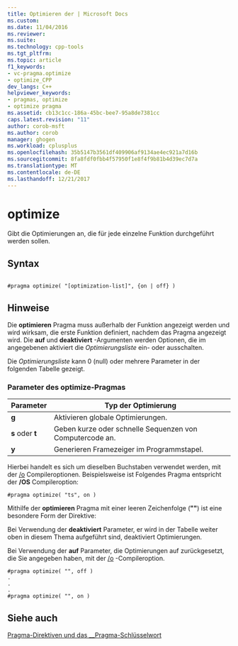 ```yaml
---
title: Optimieren der | Microsoft Docs
ms.custom: 
ms.date: 11/04/2016
ms.reviewer: 
ms.suite: 
ms.technology: cpp-tools
ms.tgt_pltfrm: 
ms.topic: article
f1_keywords:
- vc-pragma.optimize
- optimize_CPP
dev_langs: C++
helpviewer_keywords:
- pragmas, optimize
- optimize pragma
ms.assetid: cb13c1cc-186a-45bc-bee7-95a8de7381cc
caps.latest.revision: "11"
author: corob-msft
ms.author: corob
manager: ghogen
ms.workload: cplusplus
ms.openlocfilehash: 35b5147b3561df409906af9134ae4ec921a7d16b
ms.sourcegitcommit: 8fa8fdf0fbb4f57950f1e8f4f9b81b4d39ec7d7a
ms.translationtype: MT
ms.contentlocale: de-DE
ms.lasthandoff: 12/21/2017
---
```

# <a name="optimize"></a>optimize
Gibt die Optimierungen an, die für jede einzelne Funktion durchgeführt werden sollen.  
  
## <a name="syntax"></a>Syntax  
  
```  
  
#pragma optimize( "[optimization-list]", {on | off} )  
```  
  
## <a name="remarks"></a>Hinweise  
 Die **optimieren** Pragma muss außerhalb der Funktion angezeigt werden und wird wirksam, die erste Funktion definiert, nachdem das Pragma angezeigt wird. Die **auf** und **deaktiviert** -Argumenten werden Optionen, die im angegebenen aktiviert die *Optimierungsliste* ein- oder ausschalten.  
  
 Die *Optimierungsliste* kann 0 (null) oder mehrere Parameter in der folgenden Tabelle gezeigt.  
  
### <a name="parameters-of-the-optimize-pragma"></a>Parameter des optimize-Pragmas  
  
|Parameter|Typ der Optimierung|  
|--------------------|--------------------------|  
|**g**|Aktivieren globale Optimierungen.|  
|**s** oder **t**|Geben kurze oder schnelle Sequenzen von Computercode an.|  
|**y**|Generieren Framezeiger im Programmstapel.|  
  
 Hierbei handelt es sich um dieselben Buchstaben verwendet werden, mit der [/o](../build/reference/o-options-optimize-code.md) Compileroptionen. Beispielsweise ist Folgendes Pragma entspricht der **/OS** Compileroption:  
  
```  
#pragma optimize( "ts", on )  
```  
  
 Mithilfe der **optimieren** Pragma mit einer leeren Zeichenfolge (**""**) ist eine besondere Form der Direktive:  
  
 Bei Verwendung der **deaktiviert** Parameter, er wird in der Tabelle weiter oben in diesem Thema aufgeführt sind, deaktiviert Optimierungen.  
  
 Bei Verwendung der **auf** Parameter, die Optimierungen auf zurückgesetzt, die Sie angegeben haben, mit der [/o](../build/reference/o-options-optimize-code.md) -Compileroption.  
  
```  
#pragma optimize( "", off )  
.  
.  
.  
#pragma optimize( "", on )   
```  
  
## <a name="see-also"></a>Siehe auch  
 [Pragma-Direktiven und das __Pragma-Schlüsselwort](../preprocessor/pragma-directives-and-the-pragma-keyword.md)